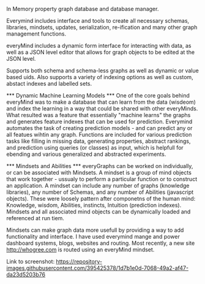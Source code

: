 In Memory property graph database and database manager.

Everymind includes interface and tools to create all necessary schemas, libraries, mindsets, updates, serialization, re-ification and many other graph management functions.

everyMind includes a dynamic form interface for interacting with data, as well as a JSON level editor that allows for graph objects to be edited at the JSON level.

Supports both schema and schema-less graphs as well as dynamic or value based uids. Also supports a variety of indexing options as well as custom, abstact indexes and labelled sets.

*** Dynamic Machine Learning Models ***
One of the core goals behind everyMind was to make a database that can learn from the data (wisdeom) and index the learning in a way that could be shared with other everyMinds.
What resulted was a feature that essentially "machine learns" the graphs and generates feature indexes that can be used for prediction.
Everymind automates the task of creating prediction models - and can predict any or all featues wihtin any graph. Functions are included for various prediction tasks like filling in missing data, generating properties, abstract rankings, and prediction using queries (or classes) as input, which is helpfull for ebending and various generalized and abstracted experiments. 

*** Mindsets and Abilities ***
everyGraphs can be worked on individually, or can be associated with Mindsets. A mindset is a group of mind objects that work together - ussualy to perform a particular function or to construct an application. A mindset can include any number of graphs (knowledge libraries), any number of Schemas, and any number of Abilities (javascript objects). These were loosely pattern after componetns of the human mind: Knowledge, wisdom, Abilities, instincts, Intuition (prediction indexes). Mindsets and all associated mind objects can be dynamically loaded and referenced at run tiem.

Mindsets can make graph data more usefull by providing a way to add functionality and interface. I have used everymind mange and power dashboard systems, blogs, websites and routing. Most recently, a new site http://whogree.com is routed using an everyMind mindset.


Link to screenshot:
https://repository-images.githubusercontent.com/395425378/1d7b1e0d-7068-49a2-af47-da23d5203b76
